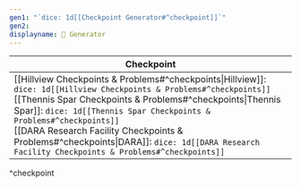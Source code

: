 ```yaml
---
gen1: "`dice: 1d[[Checkpoint Generator#^checkpoint]]`"
gen2: 
displayname: 🏁 Generator
---
```


| Checkpoint |
| ---- |
| [[Hillview Checkpoints & Problems#^checkpoints\|Hillview]]: `dice: 1d[[Hillview Checkpoints & Problems#^checkpoints]]`<br>[[Thennis Spar Checkpoints & Problems#^checkpoints\|Thennis Spar]]: `dice: 1d[[Thennis Spar Checkpoints & Problems#^checkpoints]]`<br>[[DARA Research Facility Checkpoints & Problems#^checkpoints\|DARA]]: `dice: 1d[[DARA Research Facility Checkpoints & Problems#^checkpoints]]` |
^checkpoint
